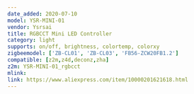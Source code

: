 ```yaml
---
date_added: 2020-07-10
model: YSR-MINI-01
vendor: Ysrsai
title: RGBCCT Mini LED Controller 
category: light
supports: on/off, brightness, colortemp, colorxy
zigbeemodel: ['ZB-CL01', 'ZB-CL03', 'FB56-ZCW20FB1.2']
compatible: [z2m,z4d,deconz,zha]
z2m: YSR-MINI-01_rgbcct
mlink: 
link: https://www.aliexpress.com/item/10000201621618.html
---
```

